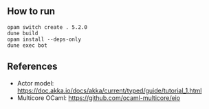 ## How to run

```
opam switch create . 5.2.0
dune build
opam install --deps-only
dune exec bot
```



## References

- Actor model: https://doc.akka.io/docs/akka/current/typed/guide/tutorial_1.html
- Multicore OCaml: https://github.com/ocaml-multicore/eio
